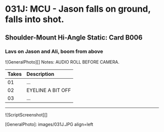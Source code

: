 # 031J: MCU - Jason falls on ground, falls into shot.

## Shoulder-Mount Hi-Angle Static: Card B006

### Lavs on Jason and Ali, boom from above

![GeneralPhoto][]
Notes: AUDIO ROLL BEFORE CAMERA.

| Takes | Description |
|:---|:----|
| 01 | ... |
| 02 | EYELINE A BIT OFF |
| 03 | ... |

----

![ScriptScreenshot][]


[GeneralPhoto]:  images/031J.JPG align=left
